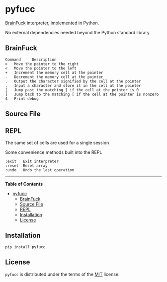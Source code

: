 # pyfucc

[BrainFuck](https://esolangs.org/wiki/Brainfuck) interpreter, implemented in Python.

No external dependencies needed beyond the Python standard library.

## BrainFuck

```
Command 	Description
> 	Move the pointer to the right
< 	Move the pointer to the left
+ 	Increment the memory cell at the pointer
- 	Decrement the memory cell at the pointer
. 	Output the character signified by the cell at the pointer
, 	Input a character and store it in the cell at the pointer
[ 	Jump past the matching ] if the cell at the pointer is 0
] 	Jump back to the matching [ if the cell at the pointer is nonzero
$   Print debug
```

## Source File



## REPL

The same set of cells are used for a single session

Some convenience methods built into the REPL

```
:exit   Exit interpreter
:reset  Reset array
:undo   Undo the last operation
```

-----

**Table of Contents**

- [pyfucc](#pyfucc)
  - [BrainFuck](#brainfuck)
  - [Source File](#source-file)
  - [REPL](#repl)
  - [Installation](#installation)
  - [License](#license)

## Installation

```console
pip install pyfucc
```

## License

`pyfucc` is distributed under the terms of the [MIT](https://spdx.org/licenses/MIT.html) license.
